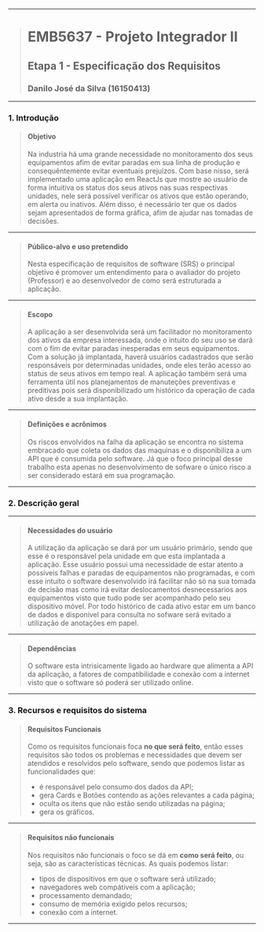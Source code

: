 ------------

># EMB5637 - Projeto Integrador II
>## Etapa 1 - Especificação dos Requisitos
>### Danilo José da Silva (16150413)

------------

### 1. Introdução

> #### Objetivo
> Na industria há uma grande necessidade no monitoramento dos seus equipamentos afim de evitar paradas em sua linha de produção e consequêntemente evitar eventuais prejuízos. Com base nisso, será implementado uma aplicação em ReactJs que mostre ao usuário de forma intuitiva os status dos seus ativos nas suas respectivas unidades, nele será possível verificar os ativos que estão operando, em alerta ou inativos. Além disso, é necessário ter que os dados sejam apresentados de forma gráfica, afim de ajudar nas tomadas de decisões.

------------

>#### Público-alvo e uso pretendido
> Nesta especificação de requisitos de software (SRS) o principal objetivo é promover um entendimento para o avaliador do projeto (Professor) e ao desenvolvedor de como será estruturada a aplicação.

------------

>#### Escopo
> A aplicação a ser desenvolvida será um facilitador no monitoramento dos ativos da empresa interessada, onde o intuito do seu uso se dará com o fim de evitar paradas inesperadas em seus equipamentos. Com a solução já implantada, haverá usuários cadastrados que serão responsáveis por determinadas unidades, onde eles terão acesso ao status de seus ativos em tempo real. A aplicação também será uma ferramenta útil nos planejamentos de manuteções preventivas e preditivas pois será disponibilizado um histórico da operação de cada ativo desde a sua implantação.

------------

>#### Definições e acrônimos
> Os riscos envolvidos na falha da aplicação se encontra no sistema embracado que coleta os dados das maquinas e o disponibiliza a um API que é consumida pelo software. Já que o foco principal desse trabalho esta apenas no desenvolvimento de sofware o único risco a ser considerado estará em sua programação.

------------

### 2. Descrição geral

------------


>#### Necessidades do usuário
> A utilização da aplicação se dará por um usuário primário, sendo que esse é o responsável pela unidade em que esta implantada a aplicação. Esse usuário possui uma necessidade de estar atento a possiveis falhas e paradas de equipamentos não programadas, e com esse intuito o software desenvolvido irá facilitar não só na sua tomada de decisão mas como irá evitar deslocamentos desnecessarios aos equipamentos visto que tudo pode ser acompanhado pelo seu dispositivo móvel. Por todo histórico de cada ativo estar em um banco de dados e disponivel para consulta no sofware será evitado a utilização de anotações em papel.

------------


>#### Dependências
> O software esta intrisicamente ligado ao hardware que alimenta a API da aplicação, a fatores de compatibilidade e conexão com a internet visto que o software só poderá ser utilizado online.

------------


### 3. Recursos e requisitos do sistema

>#### Requisitos Funcionais
> Como os requisitos funcionais foca **no que será feito**, então esses requisitos são todos os problemas e necessidades que devem ser atendidos e resolvidos pelo software, sendo que podemos listar as funcionalidades que:
> - é responsável pelo consumo dos dados da API;
> - gera Cards e Botões contendo as ações relevantes a cada página;
> - oculta os itens que não estão sendo utilizadas na página;
> - gera os gráficos.

------------

>#### Requisitos não funcionais
> Nos requisitos não funcionais o foco se dá em **como será feito**, ou seja, são as características técnicas. As quais podemos listar:
> - tipos de dispositivos em que o software será utilizado;
> - navegadores web compátiveis com a aplicação;
> - processamento demandado;
> - consumo de memória exigido pelos recursos;
> - conexão com a internet.

------------
